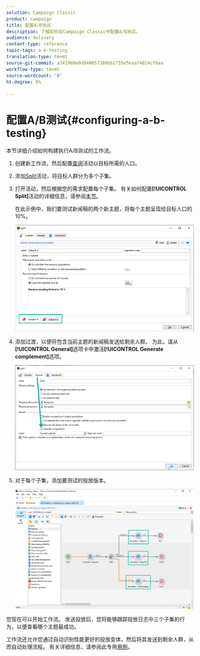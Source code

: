 ```yaml
---
solution: Campaign Classic
product: campaign
title: 配置A/B测试
description: 了解如何在Campaign Classic中配置A/B测试。
audience: delivery
content-type: reference
topic-tags: a-b-testing
translation-type: tm+mt
source-git-commit: a341980e9d940857388bb2755e5eaa74824cf6ea
workflow-type: tm+mt
source-wordcount: '0'
ht-degree: 0%

---
```



# 配置A/B测试{#configuring-a-b-testing}

本节详细介绍如何构建执行A/B测试的工作流。

1. 创建新工作流，然后配置[查询](../../workflow/using/query.md)活动以目标所需的人口。

1. 添加[Split](../../workflow/using/split.md)活动，将目标人群分为多个子集。

1. 打开活动，然后根据您的需求配置每个子集。 有关如何配置&#x200B;**[!UICONTROL Split]**&#x200B;活动的详细信息，请参阅[本节](../../workflow/using/split.md)。

   在此示例中，我们要测试新闻稿的两个新主题，将每个主题呈现给目标人口的10%。

   ![](assets/ab-testing-split.png)

1. 添加过渡，以便将包含当前主题的新闻稿发送给剩余人群。 为此，请从&#x200B;**[!UICONTROL General]**&#x200B;选项卡中激活&#x200B;**[!UICONTROL Generate complement]**&#x200B;选项。

   ![](assets/ab-testing-complement.png)

1. 对于每个子集，添加要测试的投放版本。

   ![](assets/ab-testing-delivery.png)

您现在可以开始工作流。 发送投放后，您将能够跟踪投放日志中三个子集的行为，以便查看哪个主题最成功。

工作流还允许您通过自动识别性能更好的投放变体，然后将其发送到剩余人群，从而自动处理流程。 有关详细信息，请参阅此专用[用例](../../delivery/using/a-b-testing-use-case.md)。
